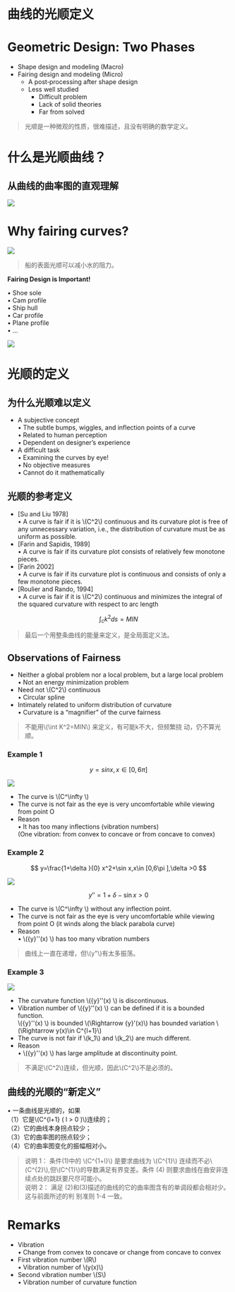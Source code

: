# 曲线的光顺定义    


# Geometric Design: Two Phases    

 - Shape design and modeling (Macro)     
 - Fairing design and modeling (Micro)     
    - A post‐processing after shape design     
    - Less well studied    
       - Difficult problem     
       - Lack of solid theories   
       - Far from solved      

> 光顺是一种微观的性质，很难描述，且没有明确的数学定义。   

# 什么是光顺曲线？

## 从曲线的曲率图的直观理解    

![](../assets/光顺5.png)    


# Why fairing curves?    

![](../assets/光顺6.png)    

> 船的表面光顺可以减小水的阻力。    

**Fairing Design is Important!**    

• Shoe sole    
• Cam profile    
• Ship hull    
• Car profile    
• Plane profile    
• …     

![](../assets/光顺7.png)    

# 光顺的定义

## 为什么光顺难以定义    

* A subjective concept     
• The subtle bumps, wiggles, and inflection points of a curve      
• Related to human perception    
• Dependent on designer’s experience    
* A difficult task     
• Examining the curves by eye!    
• No objective measures    
• Cannot do it mathematically    

## 光顺的参考定义     

* [Su and Liu 1978]       
• A curve is fair if it is \\(C^2\\) continuous and its curvature plot is free of any unnecessary variation, i.e., the distribution of curvature must be as uniform as possible.     
* [Farin and Sapidis, 1989]      
• A curve is fair if its curvature plot consists of relatively few 
monotone pieces.    
* [Farin 2002]     
• A curve is fair if its curvature plot is continuous and consists of only a few monotone pieces.     
* [Roulier and Rando, 1994]     
• A curve is fair if it is \\(C^2\\) continuous and minimizes the integral of the squared curvature with respect to arc length    

$$
\int _ck^2ds=MIN
$$

> 最后一个用整条曲线的能量来定义，是全局面定义法。    

## Observations of Fairness     

* Neither a global problem nor a local problem, but a  large local problem      
• Not an energy minimization problem    
* Need not \\(C^2\\) continuous     
• Circular spline      
* Intimately related to uniform distribution of curvature     
• Curvature is a “magnifier” of the curve fairness      

> 不能用\\(\int K^2=MIN\\) 来定义，有可能k不大，但频繁挠
动，仍不算光顺。   

### Example 1    

$$
y=sin x, x\in[0,6\pi]
$$

![](../assets/光顺9.png)    

* The curve is \\(C^\infty \\)    
* The curve is not fair as the eye is very uncomfortable while 
viewing from point O       
* Reason     
• It has too many inflections (vibration numbers)    
(One vibration: from convex to concave or from concave to convex)     


### Example 2   

$$
y=\frac{1+\delta }{0} x^2+\sin x,x\in [0,6\pi ],\delta >0
$$

![](../assets/光顺10-1.png)    

$$
{y}'' =1+\delta -\sin x > 0
$$

* The curve is \\(C^\infty \\) without any inflection point.    
* The curve is not fair as the eye is very uncomfortable while viewing from point O (it winds along the black parabola curve)     
* Reason     
• \\({y}''(x) \\) has too many vibration numbers       

> 曲线上一直在递增，但\\(y"\\)有太多振荡。    

### Example 3    

![](../assets/光顺11.png)  

* The curvature function \\({y}''(x) \\) is discontinuous.    
* Vibration number of \\({y}''(x) \\) can be defined if it is a bounded function.         
\\({y}''(x) \\) is bounded \\(\Rightarrow {y}'(x)\\) has bounded variation \\(\Rightarrow y(x)\in C^{l+1}\\)    
* The curve is not fair if \\(k_1\\) and  \\(k_2\\) are much different.      
* Reason      
• \\({y}''(x) \\) has large amplitude at discontinuity point.

> 不满足\\(C^2\\)连续，但光顺，因此\\(C^2\\)不是必须的。    

## 曲线的光顺的“新定义”     

• 一条曲线是光顺的，如果     
（1）它是\\(C^{l+1}  ( l > 0 )\\)连续的；    
（2）它的曲线本身拐点较少；     
（3）它的曲率图的拐点较少；    
（4）它的曲率图变化的振幅相对小。    

> 说明 1： 条件(1)中的 \\(C^{1+l}\\) 是要求曲线为 \\(C^{1}\\) 连续而不必\\(C^{2}\\),但\\(C^{1}\\)的导数满足有界变差。条件 (4) 则要求曲线在曲安非连续点处的跳跃要尺尽可能小。     
说明 2： 满足 (2)和(3)描述的曲线的它的曲率图含有的单调段都会相对少。这与前面所述的判 别准则 1-4 一致。


# Remarks   

* Vibration     
• Change from convex to concave or change from concave to convex     
* First vibration number \\(R\\)      
• Vibration number of \\(y(x)\\)     
* Second vibration number \\(S\\)    
• Vibration number of curvature function     

